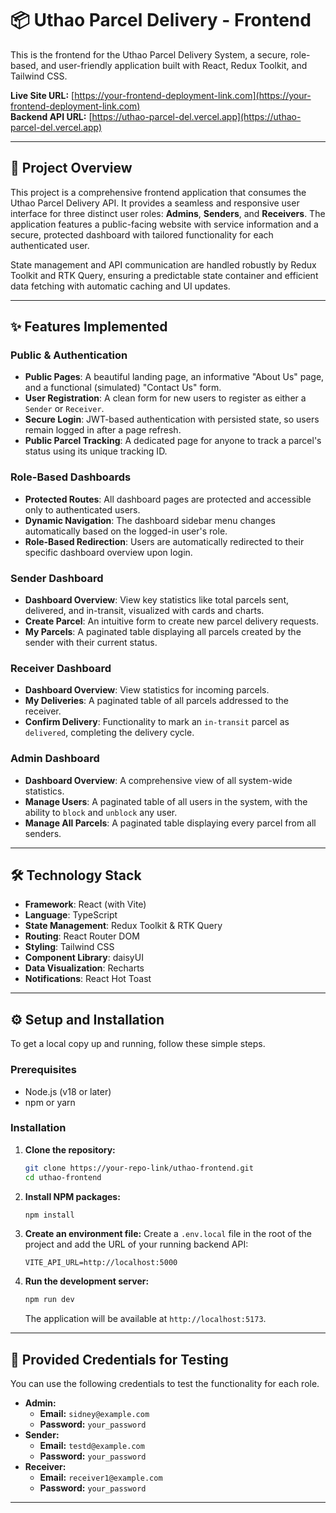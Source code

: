 # 📦 Uthao Parcel Delivery - Frontend

This is the frontend for the Uthao Parcel Delivery System, a secure, role-based, and user-friendly application built with React, Redux Toolkit, and Tailwind CSS.

**Live Site URL:** [https://your-frontend-deployment-link.com](https://your-frontend-deployment-link.com)  
**Backend API URL:** [https://uthao-parcel-del.vercel.app](https://uthao-parcel-del.vercel.app)

---

## 🚀 Project Overview

This project is a comprehensive frontend application that consumes the Uthao Parcel Delivery API. It provides a seamless and responsive user interface for three distinct user roles: **Admins**, **Senders**, and **Receivers**. The application features a public-facing website with service information and a secure, protected dashboard with tailored functionality for each authenticated user.

State management and API communication are handled robustly by Redux Toolkit and RTK Query, ensuring a predictable state container and efficient data fetching with automatic caching and UI updates.

---

## ✨ Features Implemented

### Public & Authentication
-   **Public Pages**: A beautiful landing page, an informative "About Us" page, and a functional (simulated) "Contact Us" form.
-   **User Registration**: A clean form for new users to register as either a `Sender` or `Receiver`.
-   **Secure Login**: JWT-based authentication with persisted state, so users remain logged in after a page refresh.
-   **Public Parcel Tracking**: A dedicated page for anyone to track a parcel's status using its unique tracking ID.

### Role-Based Dashboards
-   **Protected Routes**: All dashboard pages are protected and accessible only to authenticated users.
-   **Dynamic Navigation**: The dashboard sidebar menu changes automatically based on the logged-in user's role.
-   **Role-Based Redirection**: Users are automatically redirected to their specific dashboard overview upon login.

### Sender Dashboard
-   **Dashboard Overview**: View key statistics like total parcels sent, delivered, and in-transit, visualized with cards and charts.
-   **Create Parcel**: An intuitive form to create new parcel delivery requests.
-   **My Parcels**: A paginated table displaying all parcels created by the sender with their current status.

### Receiver Dashboard
-   **Dashboard Overview**: View statistics for incoming parcels.
-   **My Deliveries**: A paginated table of all parcels addressed to the receiver.
-   **Confirm Delivery**: Functionality to mark an `in-transit` parcel as `delivered`, completing the delivery cycle.

### Admin Dashboard
-   **Dashboard Overview**: A comprehensive view of all system-wide statistics.
-   **Manage Users**: A paginated table of all users in the system, with the ability to `block` and `unblock` any user.
-   **Manage All Parcels**: A paginated table displaying every parcel from all senders.

---

## 🛠️ Technology Stack

-   **Framework**: React (with Vite)
-   **Language**: TypeScript
-   **State Management**: Redux Toolkit & RTK Query
-   **Routing**: React Router DOM
-   **Styling**: Tailwind CSS
-   **Component Library**: daisyUI
-   **Data Visualization**: Recharts
-   **Notifications**: React Hot Toast

---

## ⚙️ Setup and Installation

To get a local copy up and running, follow these simple steps.

### Prerequisites
-   Node.js (v18 or later)
-   npm or yarn

### Installation
1.  **Clone the repository:**
    ```bash
    git clone https://your-repo-link/uthao-frontend.git
    cd uthao-frontend
    ```

2.  **Install NPM packages:**
    ```bash
    npm install
    ```

3.  **Create an environment file:**
    Create a `.env.local` file in the root of the project and add the URL of your running backend API:
    ```env
    VITE_API_URL=http://localhost:5000
    ```

4.  **Run the development server:**
    ```bash
    npm run dev
    ```
    The application will be available at `http://localhost:5173`.

---

## 🔑 Provided Credentials for Testing

You can use the following credentials to test the functionality for each role.

-   **Admin:**
    -   **Email:** `sidney@example.com`
    -   **Password:** `your_password`
-   **Sender:**
    -   **Email:** `testd@example.com`
    -   **Password:** `your_password`
-   **Receiver:**
    -   **Email:** `receiver1@example.com`
    -   **Password:** `your_password`



---